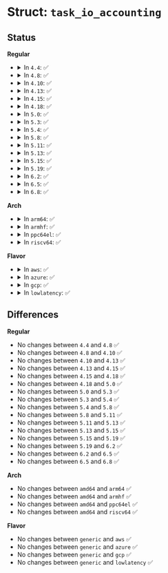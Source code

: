 # Struct: <code>task_io_accounting</code>

## Status
<b>Regular</b>
<ul>
<li>
<details>
<summary>In <code>4.4</code>: ✅</summary>

```c
struct task_io_accounting {
    u64 rchar;
    u64 wchar;
    u64 syscr;
    u64 syscw;
    u64 read_bytes;
    u64 write_bytes;
    u64 cancelled_write_bytes;
};
```
</details>
</li>
<li>
<details>
<summary>In <code>4.8</code>: ✅</summary>

```c
struct task_io_accounting {
    u64 rchar;
    u64 wchar;
    u64 syscr;
    u64 syscw;
    u64 read_bytes;
    u64 write_bytes;
    u64 cancelled_write_bytes;
};
```
</details>
</li>
<li>
<details>
<summary>In <code>4.10</code>: ✅</summary>

```c
struct task_io_accounting {
    u64 rchar;
    u64 wchar;
    u64 syscr;
    u64 syscw;
    u64 read_bytes;
    u64 write_bytes;
    u64 cancelled_write_bytes;
};
```
</details>
</li>
<li>
<details>
<summary>In <code>4.13</code>: ✅</summary>

```c
struct task_io_accounting {
    u64 rchar;
    u64 wchar;
    u64 syscr;
    u64 syscw;
    u64 read_bytes;
    u64 write_bytes;
    u64 cancelled_write_bytes;
};
```
</details>
</li>
<li>
<details>
<summary>In <code>4.15</code>: ✅</summary>

```c
struct task_io_accounting {
    u64 rchar;
    u64 wchar;
    u64 syscr;
    u64 syscw;
    u64 read_bytes;
    u64 write_bytes;
    u64 cancelled_write_bytes;
};
```
</details>
</li>
<li>
<details>
<summary>In <code>4.18</code>: ✅</summary>

```c
struct task_io_accounting {
    u64 rchar;
    u64 wchar;
    u64 syscr;
    u64 syscw;
    u64 read_bytes;
    u64 write_bytes;
    u64 cancelled_write_bytes;
};
```
</details>
</li>
<li>
<details>
<summary>In <code>5.0</code>: ✅</summary>

```c
struct task_io_accounting {
    u64 rchar;
    u64 wchar;
    u64 syscr;
    u64 syscw;
    u64 read_bytes;
    u64 write_bytes;
    u64 cancelled_write_bytes;
};
```
</details>
</li>
<li>
<details>
<summary>In <code>5.3</code>: ✅</summary>

```c
struct task_io_accounting {
    u64 rchar;
    u64 wchar;
    u64 syscr;
    u64 syscw;
    u64 read_bytes;
    u64 write_bytes;
    u64 cancelled_write_bytes;
};
```
</details>
</li>
<li>
<details>
<summary>In <code>5.4</code>: ✅</summary>

```c
struct task_io_accounting {
    u64 rchar;
    u64 wchar;
    u64 syscr;
    u64 syscw;
    u64 read_bytes;
    u64 write_bytes;
    u64 cancelled_write_bytes;
};
```
</details>
</li>
<li>
<details>
<summary>In <code>5.8</code>: ✅</summary>

```c
struct task_io_accounting {
    u64 rchar;
    u64 wchar;
    u64 syscr;
    u64 syscw;
    u64 read_bytes;
    u64 write_bytes;
    u64 cancelled_write_bytes;
};
```
</details>
</li>
<li>
<details>
<summary>In <code>5.11</code>: ✅</summary>

```c
struct task_io_accounting {
    u64 rchar;
    u64 wchar;
    u64 syscr;
    u64 syscw;
    u64 read_bytes;
    u64 write_bytes;
    u64 cancelled_write_bytes;
};
```
</details>
</li>
<li>
<details>
<summary>In <code>5.13</code>: ✅</summary>

```c
struct task_io_accounting {
    u64 rchar;
    u64 wchar;
    u64 syscr;
    u64 syscw;
    u64 read_bytes;
    u64 write_bytes;
    u64 cancelled_write_bytes;
};
```
</details>
</li>
<li>
<details>
<summary>In <code>5.15</code>: ✅</summary>

```c
struct task_io_accounting {
    u64 rchar;
    u64 wchar;
    u64 syscr;
    u64 syscw;
    u64 read_bytes;
    u64 write_bytes;
    u64 cancelled_write_bytes;
};
```
</details>
</li>
<li>
<details>
<summary>In <code>5.19</code>: ✅</summary>

```c
struct task_io_accounting {
    u64 rchar;
    u64 wchar;
    u64 syscr;
    u64 syscw;
    u64 read_bytes;
    u64 write_bytes;
    u64 cancelled_write_bytes;
};
```
</details>
</li>
<li>
<details>
<summary>In <code>6.2</code>: ✅</summary>

```c
struct task_io_accounting {
    u64 rchar;
    u64 wchar;
    u64 syscr;
    u64 syscw;
    u64 read_bytes;
    u64 write_bytes;
    u64 cancelled_write_bytes;
};
```
</details>
</li>
<li>
<details>
<summary>In <code>6.5</code>: ✅</summary>

```c
struct task_io_accounting {
    u64 rchar;
    u64 wchar;
    u64 syscr;
    u64 syscw;
    u64 read_bytes;
    u64 write_bytes;
    u64 cancelled_write_bytes;
};
```
</details>
</li>
<li>
<details>
<summary>In <code>6.8</code>: ✅</summary>

```c
struct task_io_accounting {
    u64 rchar;
    u64 wchar;
    u64 syscr;
    u64 syscw;
    u64 read_bytes;
    u64 write_bytes;
    u64 cancelled_write_bytes;
};
```
</details>
</li>
</ul>
<b>Arch</b>
<ul>
<li>
<details>
<summary>In <code>arm64</code>: ✅</summary>

```c
struct task_io_accounting {
    u64 rchar;
    u64 wchar;
    u64 syscr;
    u64 syscw;
    u64 read_bytes;
    u64 write_bytes;
    u64 cancelled_write_bytes;
};
```
</details>
</li>
<li>
<details>
<summary>In <code>armhf</code>: ✅</summary>

```c
struct task_io_accounting {
    u64 rchar;
    u64 wchar;
    u64 syscr;
    u64 syscw;
    u64 read_bytes;
    u64 write_bytes;
    u64 cancelled_write_bytes;
};
```
</details>
</li>
<li>
<details>
<summary>In <code>ppc64el</code>: ✅</summary>

```c
struct task_io_accounting {
    u64 rchar;
    u64 wchar;
    u64 syscr;
    u64 syscw;
    u64 read_bytes;
    u64 write_bytes;
    u64 cancelled_write_bytes;
};
```
</details>
</li>
<li>
<details>
<summary>In <code>riscv64</code>: ✅</summary>

```c
struct task_io_accounting {
    u64 rchar;
    u64 wchar;
    u64 syscr;
    u64 syscw;
    u64 read_bytes;
    u64 write_bytes;
    u64 cancelled_write_bytes;
};
```
</details>
</li>
</ul>
<b>Flavor</b>
<ul>
<li>
<details>
<summary>In <code>aws</code>: ✅</summary>

```c
struct task_io_accounting {
    u64 rchar;
    u64 wchar;
    u64 syscr;
    u64 syscw;
    u64 read_bytes;
    u64 write_bytes;
    u64 cancelled_write_bytes;
};
```
</details>
</li>
<li>
<details>
<summary>In <code>azure</code>: ✅</summary>

```c
struct task_io_accounting {
    u64 rchar;
    u64 wchar;
    u64 syscr;
    u64 syscw;
    u64 read_bytes;
    u64 write_bytes;
    u64 cancelled_write_bytes;
};
```
</details>
</li>
<li>
<details>
<summary>In <code>gcp</code>: ✅</summary>

```c
struct task_io_accounting {
    u64 rchar;
    u64 wchar;
    u64 syscr;
    u64 syscw;
    u64 read_bytes;
    u64 write_bytes;
    u64 cancelled_write_bytes;
};
```
</details>
</li>
<li>
<details>
<summary>In <code>lowlatency</code>: ✅</summary>

```c
struct task_io_accounting {
    u64 rchar;
    u64 wchar;
    u64 syscr;
    u64 syscw;
    u64 read_bytes;
    u64 write_bytes;
    u64 cancelled_write_bytes;
};
```
</details>
</li>
</ul>

## Differences
<b>Regular</b>
<ul>
<li>
No changes between <code>4.4</code> and <code>4.8</code> ✅
</li>
<li>
No changes between <code>4.8</code> and <code>4.10</code> ✅
</li>
<li>
No changes between <code>4.10</code> and <code>4.13</code> ✅
</li>
<li>
No changes between <code>4.13</code> and <code>4.15</code> ✅
</li>
<li>
No changes between <code>4.15</code> and <code>4.18</code> ✅
</li>
<li>
No changes between <code>4.18</code> and <code>5.0</code> ✅
</li>
<li>
No changes between <code>5.0</code> and <code>5.3</code> ✅
</li>
<li>
No changes between <code>5.3</code> and <code>5.4</code> ✅
</li>
<li>
No changes between <code>5.4</code> and <code>5.8</code> ✅
</li>
<li>
No changes between <code>5.8</code> and <code>5.11</code> ✅
</li>
<li>
No changes between <code>5.11</code> and <code>5.13</code> ✅
</li>
<li>
No changes between <code>5.13</code> and <code>5.15</code> ✅
</li>
<li>
No changes between <code>5.15</code> and <code>5.19</code> ✅
</li>
<li>
No changes between <code>5.19</code> and <code>6.2</code> ✅
</li>
<li>
No changes between <code>6.2</code> and <code>6.5</code> ✅
</li>
<li>
No changes between <code>6.5</code> and <code>6.8</code> ✅
</li>
</ul>
<b>Arch</b>
<ul>
<li>
No changes between <code>amd64</code> and <code>arm64</code> ✅
</li>
<li>
No changes between <code>amd64</code> and <code>armhf</code> ✅
</li>
<li>
No changes between <code>amd64</code> and <code>ppc64el</code> ✅
</li>
<li>
No changes between <code>amd64</code> and <code>riscv64</code> ✅
</li>
</ul>
<b>Flavor</b>
<ul>
<li>
No changes between <code>generic</code> and <code>aws</code> ✅
</li>
<li>
No changes between <code>generic</code> and <code>azure</code> ✅
</li>
<li>
No changes between <code>generic</code> and <code>gcp</code> ✅
</li>
<li>
No changes between <code>generic</code> and <code>lowlatency</code> ✅
</li>
</ul>
